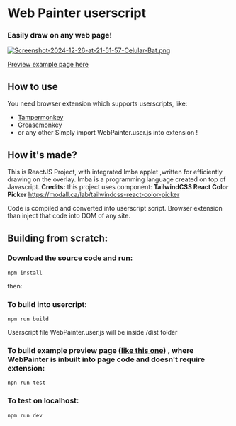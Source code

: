 
# **Web Painter userscript**
### Easily draw on any web page!
[![Screenshot-2024-12-26-at-21-51-57-Celular-Bat.png](https://i.postimg.cc/XY1b7TsV/Screenshot-2024-12-26-at-21-51-57-Celular-Bat.png)](https://postimg.cc/mP9qm6xq)

[Preview example page here](https://dainty-lolly-518a15.netlify.app/)

## How to use

You need browser extension which supports userscripts, like:

 - [Tampermonkey](https://www.tampermonkey.net/)
 - [Greasemonkey](https://www.greasespot.net/)
 - or any other
Simply import WebPainter.user.js into extension !

## How it's made?

This is ReactJS Project, with integrated Imba applet ,written for efficiently drawing on the overlay. Imba is a programming language created on top of Javascript.
**Credits:** this project uses component: **TailwindCSS React Color Picker** https://modall.ca/lab/tailwindcss-react-color-picker

Code is compiled and converted into userscript script. Browser extension than inject that code into DOM of any site.

  
## Building from scratch:

### Download the source code and run:

`npm install`

then:

### To build into usercript:

`npm run build`

Userscript file WebPainter.user.js will be inside /dist folder

### To build example preview page ([like this one](https://dainty-lolly-518a15.netlify.app/)) , where WebPainter is inbuilt into page code and doesn't require extension:

`npn run test`

### To test on localhost:

`npm run dev`
